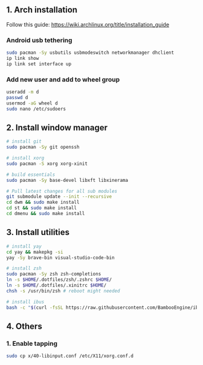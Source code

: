 ## 1. Arch installation

Follow this guide: https://wiki.archlinux.org/title/installation_guide

### Android usb tethering

```sh
sudo pacman -Sy usbutils usbmodeswitch networkmanager dhclient
ip link show
ip link set interface up
```

### Add new user and add to wheel group

```sh
useradd -m d
passwd d
usermod -aG wheel d
sudo nano /etc/sudoers
```

## 2. Install window manager

```sh
# install git
sudo pacman -Sy git openssh
```

```sh
# install xorg
sudo pacman -S xorg xorg-xinit
```

```sh
# build essentials
sudo pacman -Sy base-devel libxft libxinerama
```

```sh
# Pull latest changes for all sub modules
git submodule update --init --recursive
cd dwm && sudo make install
cd st && sudo make install
cd dmenu && sudo make install
```

## 3. Install utilities

```sh
# install yay
cd yay && makepkg -si
yay -Sy brave-bin visual-studio-code-bin
```

```sh
# install zsh
sudo pacman -Sy zsh zsh-completions
ln -s $HOME/.dotfiles/zsh/.zshrc $HOME/
ln -s $HOME/.dotfiles/.xinitrc $HOME/
chsh -s /usr/bin/zsh # reboot might needed
```

```sh
# install ibus
bash -c "$(curl -fsSL https://raw.githubusercontent.com/BambooEngine/ibus-bamboo/master/archlinux/install.sh)"
```

## 4. Others

### 1. Enable tapping

```sh
sudo cp x/40-libinput.conf /etc/X11/xorg.conf.d
```
